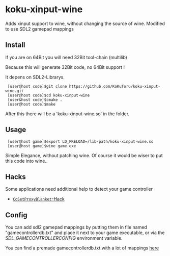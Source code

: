 koku-xinput-wine
================

Adds xinput support to wine, without changing the source of wine.
Modified to use SDL2 gamepad mappings

Install
---------------------
If you are on 64Bit you will need 32Bit tool-chain (multilib)

Because this will generate 32Bit code, no 64Bit support !

It depens on SDL2-Librarys.
     
     [user@host code]$git clone https://github.com/KoKuToru/koku-xinput-wine.git
     [user@host code]$cd koku-xinput-wine
     [user&host code]$cmake .
     [user@host code]$make
     
After this there will be a 'koku-xinput-wine.so' in the folder.

Usage
---------------------

     [user@host game]$export LD_PRELOAD=/lib-path/koku-xinput-wine.so
     [user@host game]$wine game.exe
     
Simple Elegance, without patching wine.
Of course it would be wiser to put this code into wine..

Hacks
---------------------

Some applications need additional help to detect your game controller

* [`CoSetProxyBlanket`-Hack](hack/CoSetProxyBlanket/README.md)

Config
---------------------

You can add sdl2 gamepad mappings by putting them in file named "gamecontrollerdb.txt" and place it next to your game executable, or via the *SDL_GAMECONTROLLERCONFIG* environment variable.

You can find a premade gamecontrollerdb.txt with a lot of mappings [here](https://raw.githubusercontent.com/gabomdq/SDL_GameControllerDB/master/gamecontrollerdb.txt)
